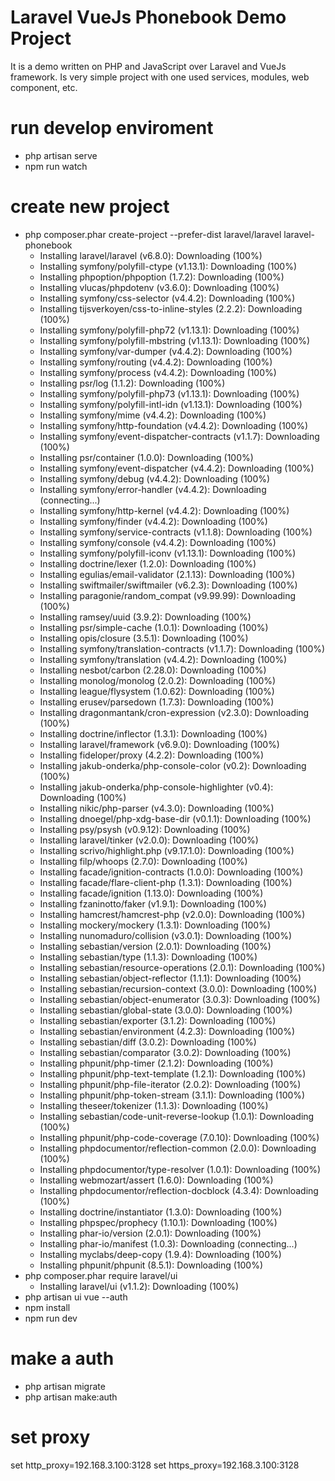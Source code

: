 # Laravel VueJs Phonebook Demo Project
It is a demo written on PHP and JavaScript over Laravel and VueJs framework. Is very simple project with one used services, modules, web component, etc.

# run develop enviroment
- php artisan serve
- npm run watch

# create new project
- php composer.phar create-project --prefer-dist laravel/laravel laravel-phonebook
  - Installing laravel/laravel (v6.8.0): Downloading (100%)
  - Installing symfony/polyfill-ctype (v1.13.1): Downloading (100%)
  - Installing phpoption/phpoption (1.7.2): Downloading (100%)
  - Installing vlucas/phpdotenv (v3.6.0): Downloading (100%)
  - Installing symfony/css-selector (v4.4.2): Downloading (100%)
  - Installing tijsverkoyen/css-to-inline-styles (2.2.2): Downloading (100%)
  - Installing symfony/polyfill-php72 (v1.13.1): Downloading (100%)
  - Installing symfony/polyfill-mbstring (v1.13.1): Downloading (100%)
  - Installing symfony/var-dumper (v4.4.2): Downloading (100%)
  - Installing symfony/routing (v4.4.2): Downloading (100%)
  - Installing symfony/process (v4.4.2): Downloading (100%)
  - Installing psr/log (1.1.2): Downloading (100%)
  - Installing symfony/polyfill-php73 (v1.13.1): Downloading (100%)
  - Installing symfony/polyfill-intl-idn (v1.13.1): Downloading (100%)
  - Installing symfony/mime (v4.4.2): Downloading (100%)
  - Installing symfony/http-foundation (v4.4.2): Downloading (100%)
  - Installing symfony/event-dispatcher-contracts (v1.1.7): Downloading (100%)
  - Installing psr/container (1.0.0): Downloading (100%)
  - Installing symfony/event-dispatcher (v4.4.2): Downloading (100%)
  - Installing symfony/debug (v4.4.2): Downloading (100%)
  - Installing symfony/error-handler (v4.4.2): Downloading (connecting...)
  - Installing symfony/http-kernel (v4.4.2): Downloading (100%)
  - Installing symfony/finder (v4.4.2): Downloading (100%)
  - Installing symfony/service-contracts (v1.1.8): Downloading (100%)
  - Installing symfony/console (v4.4.2): Downloading (100%)
  - Installing symfony/polyfill-iconv (v1.13.1): Downloading (100%)
  - Installing doctrine/lexer (1.2.0): Downloading (100%)
  - Installing egulias/email-validator (2.1.13): Downloading (100%)
  - Installing swiftmailer/swiftmailer (v6.2.3): Downloading (100%)
  - Installing paragonie/random_compat (v9.99.99): Downloading (100%)
  - Installing ramsey/uuid (3.9.2): Downloading (100%)
  - Installing psr/simple-cache (1.0.1): Downloading (100%)
  - Installing opis/closure (3.5.1): Downloading (100%)
  - Installing symfony/translation-contracts (v1.1.7): Downloading (100%)
  - Installing symfony/translation (v4.4.2): Downloading (100%)
  - Installing nesbot/carbon (2.28.0): Downloading (100%)
  - Installing monolog/monolog (2.0.2): Downloading (100%)
  - Installing league/flysystem (1.0.62): Downloading (100%)
  - Installing erusev/parsedown (1.7.3): Downloading (100%)
  - Installing dragonmantank/cron-expression (v2.3.0): Downloading (100%)
  - Installing doctrine/inflector (1.3.1): Downloading (100%)
  - Installing laravel/framework (v6.9.0): Downloading (100%)
  - Installing fideloper/proxy (4.2.2): Downloading (100%)
  - Installing jakub-onderka/php-console-color (v0.2): Downloading (100%)
  - Installing jakub-onderka/php-console-highlighter (v0.4): Downloading (100%)
  - Installing nikic/php-parser (v4.3.0): Downloading (100%)
  - Installing dnoegel/php-xdg-base-dir (v0.1.1): Downloading (100%)
  - Installing psy/psysh (v0.9.12): Downloading (100%)
  - Installing laravel/tinker (v2.0.0): Downloading (100%)
  - Installing scrivo/highlight.php (v9.17.1.0): Downloading (100%)
  - Installing filp/whoops (2.7.0): Downloading (100%)
  - Installing facade/ignition-contracts (1.0.0): Downloading (100%)
  - Installing facade/flare-client-php (1.3.1): Downloading (100%)
  - Installing facade/ignition (1.13.0): Downloading (100%)
  - Installing fzaninotto/faker (v1.9.1): Downloading (100%)
  - Installing hamcrest/hamcrest-php (v2.0.0): Downloading (100%)
  - Installing mockery/mockery (1.3.1): Downloading (100%)
  - Installing nunomaduro/collision (v3.0.1): Downloading (100%)
  - Installing sebastian/version (2.0.1): Downloading (100%)
  - Installing sebastian/type (1.1.3): Downloading (100%)
  - Installing sebastian/resource-operations (2.0.1): Downloading (100%)
  - Installing sebastian/object-reflector (1.1.1): Downloading (100%)
  - Installing sebastian/recursion-context (3.0.0): Downloading (100%)
  - Installing sebastian/object-enumerator (3.0.3): Downloading (100%)
  - Installing sebastian/global-state (3.0.0): Downloading (100%)
  - Installing sebastian/exporter (3.1.2): Downloading (100%)
  - Installing sebastian/environment (4.2.3): Downloading (100%)
  - Installing sebastian/diff (3.0.2): Downloading (100%)
  - Installing sebastian/comparator (3.0.2): Downloading (100%)
  - Installing phpunit/php-timer (2.1.2): Downloading (100%)
  - Installing phpunit/php-text-template (1.2.1): Downloading (100%)
  - Installing phpunit/php-file-iterator (2.0.2): Downloading (100%)
  - Installing phpunit/php-token-stream (3.1.1): Downloading (100%)
  - Installing theseer/tokenizer (1.1.3): Downloading (100%)
  - Installing sebastian/code-unit-reverse-lookup (1.0.1): Downloading (100%)
  - Installing phpunit/php-code-coverage (7.0.10): Downloading (100%)
  - Installing phpdocumentor/reflection-common (2.0.0): Downloading (100%)
  - Installing phpdocumentor/type-resolver (1.0.1): Downloading (100%)
  - Installing webmozart/assert (1.6.0): Downloading (100%)
  - Installing phpdocumentor/reflection-docblock (4.3.4): Downloading (100%)
  - Installing doctrine/instantiator (1.3.0): Downloading (100%)
  - Installing phpspec/prophecy (1.10.1): Downloading (100%)
  - Installing phar-io/version (2.0.1): Downloading (100%)
  - Installing phar-io/manifest (1.0.3): Downloading (connecting...)
  - Installing myclabs/deep-copy (1.9.4): Downloading (100%)
  - Installing phpunit/phpunit (8.5.1): Downloading (100%)
- php composer.phar require laravel/ui
  - Installing laravel/ui (v1.1.2): Downloading (100%)
- php artisan ui vue --auth
- npm install 
- npm run dev

# make a auth
- php artisan migrate
- php artisan make:auth

# set proxy 
set http_proxy=192.168.3.100:3128
set https_proxy=192.168.3.100:3128
